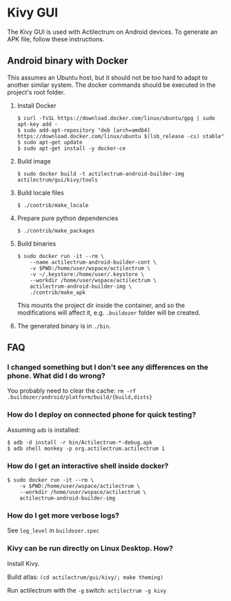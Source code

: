# Kivy GUI

The Kivy GUI is used with Actilectrum on Android devices.
To generate an APK file, follow these instructions.

## Android binary with Docker

This assumes an Ubuntu host, but it should not be too hard to adapt to another
similar system. The docker commands should be executed in the project's root
folder.

1. Install Docker

    ```
    $ curl -fsSL https://download.docker.com/linux/ubuntu/gpg | sudo apt-key add -
    $ sudo add-apt-repository "deb [arch=amd64] https://download.docker.com/linux/ubuntu $(lsb_release -cs) stable"
    $ sudo apt-get update
    $ sudo apt-get install -y docker-ce
    ```

2. Build image

    ```
    $ sudo docker build -t actilectrum-android-builder-img actilectrum/gui/kivy/tools
    ```

3. Build locale files

    ```
    $ ./contrib/make_locale
    ```

4. Prepare pure python dependencies

    ```
    $ ./contrib/make_packages
    ```

5. Build binaries

    ```
    $ sudo docker run -it --rm \
        --name actilectrum-android-builder-cont \
        -v $PWD:/home/user/wspace/actilectrum \
        -v ~/.keystore:/home/user/.keystore \
        --workdir /home/user/wspace/actilectrum \
        actilectrum-android-builder-img \
        ./contrib/make_apk
    ```
    This mounts the project dir inside the container,
    and so the modifications will affect it, e.g. `.buildozer` folder
    will be created.

5. The generated binary is in `./bin`.



## FAQ

### I changed something but I don't see any differences on the phone. What did I do wrong?
You probably need to clear the cache: `rm -rf .buildozer/android/platform/build/{build,dists}`


### How do I deploy on connected phone for quick testing?
Assuming `adb` is installed:
```
$ adb -d install -r bin/Actilectrum-*-debug.apk
$ adb shell monkey -p org.actilectrum.actilectrum 1
```


### How do I get an interactive shell inside docker?
```
$ sudo docker run -it --rm \
    -v $PWD:/home/user/wspace/actilectrum \
    --workdir /home/user/wspace/actilectrum \
    actilectrum-android-builder-img
```


### How do I get more verbose logs?
See `log_level` in `buildozer.spec`


### Kivy can be run directly on Linux Desktop. How?
Install Kivy.

Build atlas: `(cd actilectrum/gui/kivy/; make theming)`

Run actilectrum with the `-g` switch: `actilectrum -g kivy`
